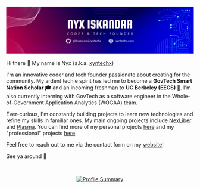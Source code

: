 [![My Banner](https://raw.githubusercontent.com/xyntechx/xyntechx/master/banner.png)](https://xyntechx.com)

Hi there 👋 My name is Nyx (a.k.a. [xyntechx](https://xyntechx.com))

I'm an innovative coder and tech founder passionate about creating for the community. My ardent techie spirit has led me to become a **GovTech Smart Nation Scholar 🎓** and an incoming freshman to **UC Berkeley (EECS) 🐻**. I'm also currently interning with GovTech as a software engineer in the Whole-of-Government Application Analytics (WOGAA) team.

Ever-curious, I'm constantly building projects to learn new technologies and refine my skills in familiar ones. My main ongoing projects include [NexLiber](https://nexliber.com/) and [Plasma](https://github.com/teamxynlab/plasma). You can find more of my personal projects [here](https://github.com/xyntechx?tab=repositories) and my "professional" projects [here](https://github.com/teamxynlab).

Feel free to reach out to me via the contact form on my [website](https://xyntechx.com)!

See ya around 🚀

<br/>

<p align="center">
  <a href="https://xyntechx.com/">
      <img
           src="https://xyntechx-readme-stats.vercel.app/api/?username=xyntechx&show_icons=true&include_all_commits=true&title_color=ff6633&text_color=ffffff&icon_color=ff6633&border_color=ff6633&bg_color=232323"
           alt="Profile Summary"
           width="350"
      />
  </a>
</p>

